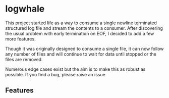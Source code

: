 # logwhale
This project started life as a way to consume a single newline terminated structured log file and stream the contents
to a consumer. After discovering the usual problem with early termination on EOF, I decided to add a few more features.

Though it was originally designed to consume a single file, it can now follow any number of files and will continue to
wait for data until stopped or the files are removed.

Numerous edge cases exist but the aim is to make this as robust as possible. If you find a bug, please raise an issue

## Features